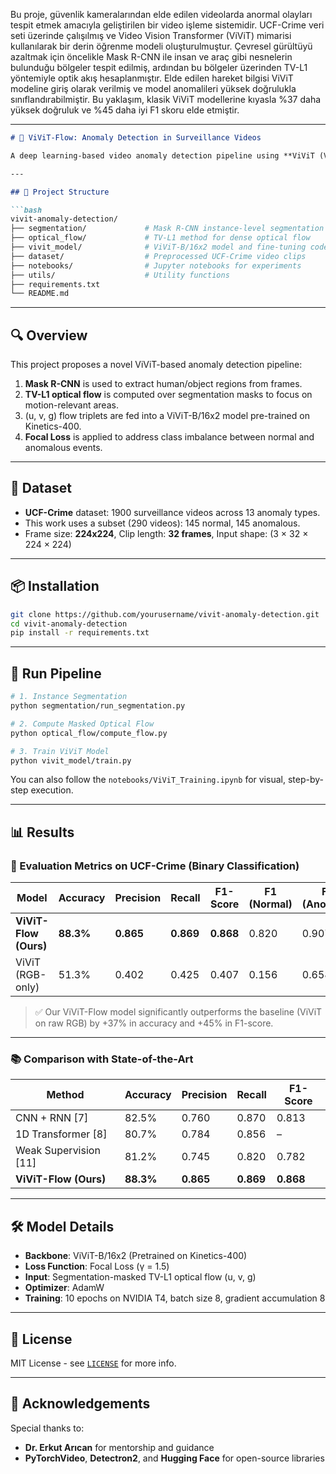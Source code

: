 Bu proje, güvenlik kameralarından elde edilen videolarda anormal olayları tespit etmek amacıyla geliştirilen bir video işleme sistemidir. UCF-Crime veri seti üzerinde çalışılmış ve Video Vision Transformer (ViViT) mimarisi kullanılarak bir derin öğrenme modeli oluşturulmuştur. Çevresel gürültüyü azaltmak için öncelikle Mask R-CNN ile insan ve araç gibi nesnelerin bulunduğu bölgeler tespit edilmiş, ardından bu bölgeler üzerinden TV-L1 yöntemiyle optik akış hesaplanmıştır. Elde edilen hareket bilgisi ViViT modeline giriş olarak verilmiş ve model anomalileri yüksek doğrulukla sınıflandırabilmiştir. Bu yaklaşım, klasik ViViT modellerine kıyasla %37 daha yüksek doğruluk ve %45 daha iyi F1 skoru elde etmiştir.

---

````markdown
# 🧠 ViViT-Flow: Anomaly Detection in Surveillance Videos

A deep learning-based video anomaly detection pipeline using **ViViT (Video Vision Transformer)**, enhanced with **instance segmentation** and **masked optical flow** preprocessing. Applied on the **UCF-Crime dataset** for detecting real-world anomalies in surveillance footage.

---

## 📂 Project Structure

```bash
vivit-anomaly-detection/
├── segmentation/             # Mask R-CNN instance-level segmentation
├── optical_flow/             # TV-L1 method for dense optical flow
├── vivit_model/              # ViViT-B/16x2 model and fine-tuning code
├── dataset/                  # Preprocessed UCF-Crime video clips
├── notebooks/                # Jupyter notebooks for experiments
├── utils/                    # Utility functions
├── requirements.txt
└── README.md
````

---

## 🔍 Overview

This project proposes a novel ViViT-based anomaly detection pipeline:

1. **Mask R-CNN** is used to extract human/object regions from frames.
2. **TV-L1 optical flow** is computed over segmentation masks to focus on motion-relevant areas.
3. (u, v, g) flow triplets are fed into a ViViT-B/16x2 model pre-trained on Kinetics-400.
4. **Focal Loss** is applied to address class imbalance between normal and anomalous events.

---

## 🧪 Dataset

* **UCF-Crime** dataset: 1900 surveillance videos across 13 anomaly types.
* This work uses a subset (290 videos): 145 normal, 145 anomalous.
* Frame size: **224x224**, Clip length: **32 frames**, Input shape: (3 × 32 × 224 × 224)

---

## 📦 Installation

```bash
git clone https://github.com/yourusername/vivit-anomaly-detection.git
cd vivit-anomaly-detection
pip install -r requirements.txt
```

---

## 🚀 Run Pipeline

```bash
# 1. Instance Segmentation
python segmentation/run_segmentation.py

# 2. Compute Masked Optical Flow
python optical_flow/compute_flow.py

# 3. Train ViViT Model
python vivit_model/train.py
```

You can also follow the `notebooks/ViViT_Training.ipynb` for visual, step-by-step execution.

---

## 📊 Results

### 📌 Evaluation Metrics on UCF-Crime (Binary Classification)

| Model                 | Accuracy  | Precision | Recall    | F1-Score  | F1 (Normal) | F1 (Anomaly) |
| --------------------- | --------- | --------- | --------- | --------- | ----------- | ------------ |
| **ViViT-Flow (Ours)** | **88.3%** | **0.865** | **0.869** | **0.868** | 0.820       | 0.907        |
| ViViT (RGB-only)      | 51.3%     | 0.402     | 0.425     | 0.407     | 0.156       | 0.658        |

> ✅ Our ViViT-Flow model significantly outperforms the baseline (ViViT on raw RGB) by +37% in accuracy and +45% in F1-score.

---

### 📚 Comparison with State-of-the-Art

| Method                 | Accuracy  | Precision | Recall    | F1-Score  |
| ---------------------- | --------- | --------- | --------- | --------- |
| CNN + RNN \[7]         | 82.5%     | 0.760     | 0.870     | 0.813     |
| 1D Transformer \[8]    | 80.7%     | 0.784     | 0.856     | –         |
| Weak Supervision \[11] | 81.2%     | 0.745     | 0.820     | 0.782     |
| **ViViT-Flow (Ours)**  | **88.3%** | **0.865** | **0.869** | **0.868** |

---

## 🛠️ Model Details

* **Backbone**: ViViT-B/16x2 (Pretrained on Kinetics-400)
* **Loss Function**: Focal Loss (γ = 1.5)
* **Input**: Segmentation-masked TV-L1 optical flow (u, v, g)
* **Optimizer**: AdamW
* **Training**: 10 epochs on NVIDIA T4, batch size 8, gradient accumulation 8

---


## 📜 License

MIT License - see [`LICENSE`](./LICENSE) for more info.

---

## 🙏 Acknowledgements

Special thanks to:

* **Dr. Erkut Arıcan** for mentorship and guidance
* **PyTorchVideo**, **Detectron2**, and **Hugging Face** for open-source libraries

```


